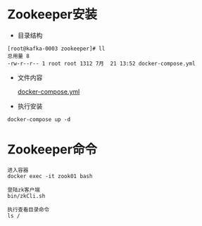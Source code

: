 # Zookeeper安装

* 目录结构  

``` text
[root@kafka-0003 zookeeper]# ll
总用量 8
-rw-r--r-- 1 root root 1312 7月  21 13:52 docker-compose.yml
```

* 文件内容  

    [docker-compose.yml](../dockerFile/zookeeper/docker-compose.yml)
  
* 执行安装  

``` text
docker-compose up -d
```

# Zookeeper命令

``` text
进入容器
docker exec -it zook01 bash

登陆zk客户端
bin/zkCli.sh

执行查看目录命令
ls /
```
